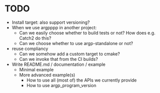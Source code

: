 <!--
SPDX-FileCopyrightText: 2025 Thomas Mathys
SPDX-License-Identifier: MIT
-->

# TODO
* Install target: also support versioning?
* When we use argpppp in another project:
  * Can we easily choose whether to build tests or not? How does e.g. Catch2 do this?
  * Can we choose whether to use argp-standalone or not?
* reuse compliancy
  * Can we somehow add a custom target to cmake?
  * Can we invoke that from the CI builds?
* Write README.md / documentation / example
  * Minimal example
  * More advanced example(s)
    * How to use all (most of) the APIs we currently provide
    * How to use argp_program_version
